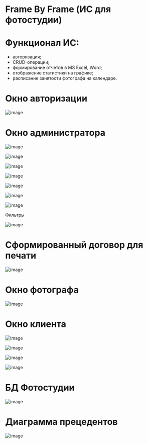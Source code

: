# Frame By Frame (ИС для фотостудии)

# Функционал ИС:
   - авторизация;
   - CRUD-операции;
   - формирование отчетов в MS Excel, Word;
   - отображение статистики на графике;
   - расписание занятости фотографа на календаре.

# Окно авторизации
![image](https://github.com/ladn00/Frame-By-Frame-latest-/assets/124509186/35e90461-e1ce-4e00-ae90-6617b30a716a)

# Окно администратора
![image](https://github.com/ladn00/Frame-By-Frame-latest-/assets/124509186/1a9f521f-7057-47a7-b406-6a95813d0b64)

![image](https://github.com/ladn00/Frame-By-Frame-latest-/assets/124509186/ae529c21-9312-4484-ad64-73b8a34c1f9d)

![image](https://github.com/ladn00/Frame-By-Frame-latest-/assets/124509186/b8b55324-9640-475f-9ed4-c5e2d8ccb482)

![image](https://github.com/ladn00/Frame-By-Frame-latest-/assets/124509186/39972ebe-60f5-4526-b80f-897c7e789683)

![image](https://github.com/ladn00/Frame-By-Frame-latest-/assets/124509186/b5bea921-d0a5-472f-ad66-de27b512e5a6)

![image](https://github.com/ladn00/Frame-By-Frame-latest-/assets/124509186/ed426711-cd04-4e7c-93e4-b956d645931d)

![image](https://github.com/ladn00/Frame-By-Frame-latest-/assets/124509186/47a4238a-549a-4c35-a59c-d1faa016e35f)

Фильтры

![image](https://github.com/ladn00/Frame-By-Frame-latest-/assets/124509186/57cac2b3-3938-40e9-9e65-3ebffeb4b18b)


# Сформированный договор для печати

![image](https://github.com/ladn00/Frame-By-Frame-latest-/assets/124509186/16516898-4a01-499a-870b-a03405f65852)

# Окно фотографа

![image](https://github.com/ladn00/Frame-By-Frame-latest-/assets/124509186/a411df8d-9c9c-433f-9e7f-11d1842a2a3e)

# Окно клиента

![image](https://github.com/ladn00/Frame-By-Frame-latest-/assets/124509186/54d6555d-4c4e-4fcd-b9e2-2fac4eee20fb)

![image](https://github.com/ladn00/Frame-By-Frame-latest-/assets/124509186/9d83f83a-7978-4f47-baa5-e472d882c725)

![image](https://github.com/ladn00/Frame-By-Frame-latest-/assets/124509186/f00d78e2-0b6e-48a6-8003-4ae03ec307d2)

![image](https://github.com/ladn00/Frame-By-Frame-latest-/assets/124509186/8b9056f7-a9b2-4d3d-9f88-0d67dc115269)

# БД Фотостудии

![image](https://github.com/ladn00/Frame-By-Frame-latest-/assets/124509186/ccd555e7-658a-449d-b0a8-8ea30486afb0)

# Диаграмма прецедентов

![image](https://github.com/ladn00/Frame-By-Frame-latest-/assets/124509186/2410b550-0c72-49a9-9a36-460ea0255f45)


